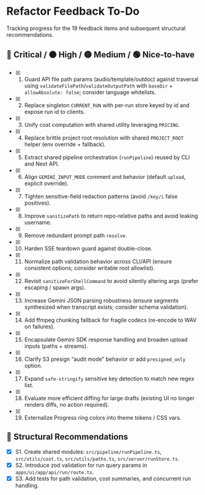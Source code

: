 # Refactor Feedback To-Do

Tracking progress for the 19 feedback items and subsequent structural recommendations.

## 🔴 Critical / 🟠 High / 🟡 Medium / 🟢 Nice-to-have

- [x] 1. Guard API file path params (audio/template/outdoc) against traversal using `validateFilePath`/`validateOutputPath` with `baseDir` + `allowAbsolute: false`; consider language whitelists.
- [x] 2. Replace singleton `CURRENT_RUN` with per-run store keyed by id and expose run id to clients.
- [x] 3. Unify cost computation with shared utility leveraging `PRICING`.
- [x] 4. Replace brittle project root resolution with shared `PROJECT_ROOT` helper (env override + fallback).
- [x] 5. Extract shared pipeline orchestration (`runPipeline`) reused by CLI and Next API.
- [x] 6. Align `GEMINI_INPUT_MODE` comment and behavior (default `upload`, explicit override).
- [x] 7. Tighten sensitive-field redaction patterns (avoid `/key/i` false positives).
- [x] 8. Improve `sanitizePath` to return repo-relative paths and avoid leaking username.
- [x] 9. Remove redundant prompt path `resolve`.
- [x] 10. Harden SSE teardown guard against double-close.
- [x] 11. Normalize path validation behavior across CLI/API (ensure consistent options; consider writable root allowlist).
- [x] 12. Revisit `sanitizeForShellCommand` to avoid silently altering args (prefer escaping / spawn args).
- [x] 13. Increase Gemini JSON parsing robustness (ensure segments synthesized when transcript exists; consider schema validation).
- [x] 14. Add ffmpeg chunking fallback for fragile codecs (re-encode to WAV on failures).
- [x] 15. Encapsulate Gemini SDK response handling and broaden upload inputs (paths + streams).
- [x] 16. Clarify S3 presign “audit mode” behavior or add `presigned_only` option.
- [x] 17. Expand `safe-stringify` sensitive key detection to match new regex list.
- [x] 18. Evaluate more efficient diffing for large drafts (existing UI no longer renders diffs, no action required).
- [x] 19. Externalize Progress ring colors into theme tokens / CSS vars.

## 🧱 Structural Recommendations

- [x] S1. Create shared modules: `src/pipeline/runPipeline.ts`, `src/utils/cost.ts`, `src/utils/paths.ts`, `src/server/runStore.ts`.
- [x] S2. Introduce zod validation for run query params in `apps/ui/app/api/run/route.ts`.
- [x] S3. Add tests for path validation, cost summaries, and concurrent run handling.
